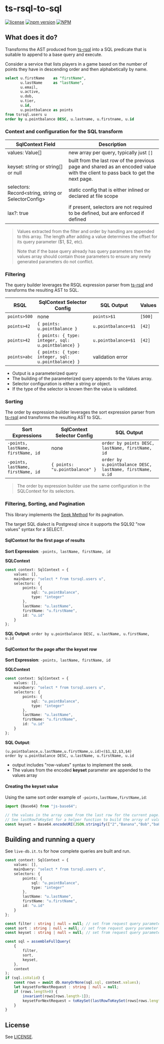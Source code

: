 # ts-rsql-to-sql

[![license](https://img.shields.io/badge/MIT-blue.svg)](https://github.com/massfords/ts-rsql-to-sql/blob/master/LICENSE)
[![npm version](https://badge.fury.io/js/ts-rsql-to-sql.svg)](https://badge.fury.io/js/ts-rsql-to-sql)
[![NPM](https://nodei.co/npm/ts-rsql-to-sql.png?stars=true)](https://www.npmjs.com/package/ts-rsql-to-sql)

## What does it do?

Transforms the AST produced from [ts-rsql](https://github.com/trevor-leach/ts-rsql) into a SQL predicate that is suitable to append to a base query and execute. 

Consider a service that lists players in a game based on the number of points they have in descending order and then alphabetically by name.
```sql
select u.firstName    as "firstName",
       u.lastName     as "lastName",
       u.email,
       u.active,
       u.dob,
       u.tier,
       u.id,
       u.pointbalance as points
from tsrsql.users u
order by u.pointbalance DESC, u.lastname, u.firstname, u.id
```

### Context and configuration for the SQL transform

| SqlContext Field                                    | Description                                                                                                                    | 
|-----------------------------------------------------|--------------------------------------------------------------------------------------------------------------------------------|
| values: Value[]                                     | new array per query, typically just `[]`                                                                                       | 
| keyset: string or string[] or null                  | built from the last row of the previous page and shared as an encoded value with the client to pass back to get the next page. | 
| selectors: Record<string, string or SelectorConfig> | static config that is either inlined or declared at file scope                                                                 | 
| lax?: true                                          | if present, selectors are not required to be defined, but are enforced if defined                                              | 

> Values extracted from the filter and order by handling are appended to this array. 
> The length after adding a value determines the offset for its query parameter ($1, $2, etc).
> 
> Note that if the base query already has query parameters then the values 
> array should contain those parameters to ensure any newly generated 
> parameters do not conflict.
> 

### Filtering
 
The query builder leverages the RSQL expression parser from [ts-rsql](https://github.com/trevor-leach/ts-rsql) and transforms the resulting AST to SQL.

| RSQL         | SqlContext Selector Config                          | SQL Output          | Values  |
|--------------|-----------------------------------------------------|---------------------|---------|
| `points>500` | none                                                | `points>$1`         | `[500]` |
| `points>42`  | `{ points: u.pointbalance }`                        | `u.pointbalance=$1` | `[42]`  |
| `points>42`  | `{ points: { type: integer, sql: u.pointbalance} }` | `u.pointbalance=$1` | `[42]`  |
| `points>abc` | `{ points: { type: integer, sql: u.pointbalance} }` | validation error    |         |

- Output is a parameterized query
- The building of the parameterized query appends to the Values array.
- Selector configuration is either a string or object.
- If the type of the selector is known then the value is validated. 

### Sorting
The order by expression builder leverages the sort expression parser from [ts-rsql](https://github.com/trevor-leach/ts-rsql) and transforms the resulting AST to SQL. 

| Sort Expressions                   | SqlContext Selector Config     | SQL Output                                                |
|------------------------------------|--------------------------------|-----------------------------------------------------------|
| `-points, lastName, firstName, id` | none                           | `order by points DESC, lastName, firstName, id`           |
| `-points, lastName, firstName, id` | `{ points: "u.pointbalance" }` | `order by u.pointbalance DESC, lastName, firstName, u.id` |

> The order by expression builder use the same configuration in the SQLContext for its selectors. 

### Filtering, Sorting, and Pagination

This library implements the [Seek Method](https://use-the-index-luke.com/sql/partial-results/fetch-next-page) for its pagination.

The target SQL dialect is Postgresql since it supports the SQL92 "row values" syntax for a SELECT.

#### SqlContext for the first page of results

**Sort Expression**: `-points, lastName, firstName, id`

**SQLContext**
```typescript
const context: SqlContext = {
    values: [],
    mainQuery: "select * from tsrsql.users u",
    selectors: {
        points: {
            sql: "u.pointBalance",
            type: "integer"
        },
        lastName: "u.lastName",
        firstName: "u.firstName",
        id: "u.id"
    }
};
```

**SQL Output**: `order by u.pointbalance DESC, u.lastName, u.firstName, u.id`

#### SqlContext for the page after the **keyset** row

**Sort Expression**: `-points, lastName, firstName, id`

**SQLContext**
```typescript
const context: SqlContext = {
    values: [],
    mainQuery: "select * from tsrsql.users u",
    selectors: {
        points: {
            sql: "u.pointBalance",
            type: "integer"
        },
        lastName: "u.lastName",
        firstName: "u.firstName",
        id: "u.id"
    }
};
```

**SQL Output**:
```
(u.pointbalance,u.lastName,u.firstName,u.id)<($1,$2,$3,$4)
order by u.pointbalance DESC, u.lastName, u.firstName, u.id
```
- output includes "row-values" syntax to implement the seek.
- The values from the encoded **keyset** parameter are appended to the values array

#### Creating the **keyset** value
Using the same sort order example of `-points,lastName,firstName,id`:

```typescript
import {Base64} from "js-base64";

// the values in the array come from the last row for the current page.
// See lastRowToKeySet for a helper function to build the array of values for the last row
const keyset = Base64.encodeURI(JSON.stringify(["2","Banana","Bob","ba851221-c545-461f-9427-d708829f84b1"]));
```

## Building and running a query

See `live-db.it.ts` for how complete queries are built and run.

```typescript
const context: SqlContext = {
    values: [],
    mainQuery: "select * from tsrsql.users u",
    selectors: {
        points: {
            sql: "u.pointBalance",
            type: "integer"
        },
        lastName: "u.lastName",
        firstName: "u.firstName",
        id: "u.id"
    }
};

const filter : string | null = null; // set from request query parameter
const sort : string | null = null; // set from request query parameter
const keyset : string | null = null; // set from request query parameter

const sql = assembleFullQuery(
    {
        filter,
        sort,
        keyset,
    },
    context
);
if (sql.isValid) {
    const rows = await db.manyOrNone(sql.sql, context.values);
    let keysetForNextRequest : string | null = null;
    if (rows.length>0) {
        invariant(rows[rows.length-1]);
        keysetForNextRequest = toKeySet(lastRowToKeySet(rows[rows.length-1], parsedSorts, context));
    }
}
```

## License
See [LICENSE](./LICENSE).

